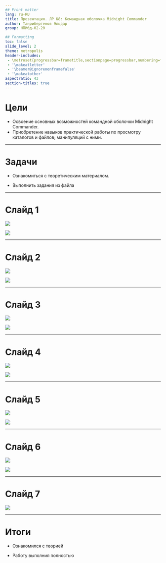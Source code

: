 ```yaml
---
## Front matter
lang: ru-RU
title: Презентация. ЛР №8: Командная оболочка Midnight Commander
author: Танрибергенов Эльдар
group: НПИбд-02-20

## Formatting
toc: false
slide_level: 2
theme: metropolis
header-includes: 
 - \metroset{progressbar=frametitle,sectionpage=progressbar,numbering=fraction}
 - '\makeatletter'
 - '\beamer@ignorenonframefalse'
 - '\makeatother'
aspectratio: 43
section-titles: true
---
```



# Цели

- Освоение основных возможностей командной оболочки Midnight
  Commander. 
- Приобретение навыков практической работы по просмотру
  каталогов и файлов; манипуляций с ними.

---

# Задачи

- Ознакомиться с теоретическим материалом.

- Выполнить задания из файла

---

# Слайд 1

![](https://github.com/emtanribergenov/OS_labs/blob/master/8/screenshots/1.png)

![](https://github.com/emtanribergenov/OS_labs/blob/master/8/screenshots/2.png)

---

# Слайд 2

![](https://github.com/emtanribergenov/OS_labs/blob/master/8/screenshots/3.png)

![](https://github.com/emtanribergenov/OS_labs/blob/master/8/screenshots/4.png)

---

# Слайд 3

![](https://github.com/emtanribergenov/OS_labs/blob/master/8/screenshots/5.png)

![](https://github.com/emtanribergenov/OS_labs/blob/master/8/screenshots/6.png)


---

# Слайд 4

![](https://github.com/emtanribergenov/OS_labs/blob/master/8/screenshots/7.png)

![](https://github.com/emtanribergenov/OS_labs/blob/master/8/screenshots/8.png)



------

# Слайд 5

![](https://github.com/emtanribergenov/OS_labs/blob/master/8/screenshots/9.png)

![](https://github.com/emtanribergenov/OS_labs/blob/master/8/screenshots/10.png)

------

# Слайд 6

![](https://github.com/emtanribergenov/OS_labs/blob/master/8/screenshots/11.png)

![](https://github.com/emtanribergenov/OS_labs/blob/master/8/screenshots/12.png)

------

# Слайд 7

![](https://github.com/emtanribergenov/OS_labs/blob/master/8/screenshots/13.png)

------



# Итоги

- Ознакомился с теорией

- Работу выполнил полностью
